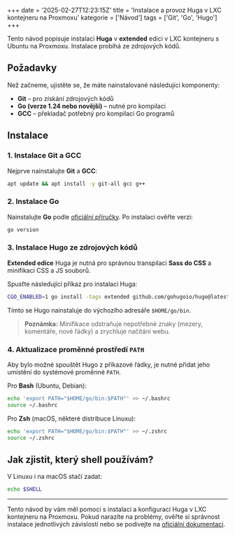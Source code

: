 +++
date = '2025-02-27T12:23:15Z'
title = 'Instalace a provoz Huga v LXC kontejneru na Proxmoxu'
kategorie = ['Návod']
tags = ['Git', 'Go', 'Hugo']
+++

Tento návod popisuje instalaci **Huga** v **extended** edici v LXC kontejneru s Ubuntu na Proxmoxu. Instalace probíhá ze zdrojových kódů.

## Požadavky

Než začneme, ujistěte se, že máte nainstalované následující komponenty:

- **Git** – pro získání zdrojových kódů
- **Go (verze 1.24 nebo novější)** – nutné pro kompilaci
- **GCC** – překladač potřebný pro kompilaci Go programů

## Instalace

### 1. Instalace Git a GCC

Nejprve nainstalujte **Git** a **GCC**:

```bash
apt update && apt install -y git-all gcc g++
```

### 2. Instalace Go

Nainstalujte **Go** podle [oficiální příručky](https://go.dev/doc/install). Po instalaci ověřte verzi:

```bash
go version
```

### 3. Instalace Hugo ze zdrojových kódů

**Extended edice** Huga je nutná pro správnou transpilaci **Sass do CSS** a minifikaci CSS a JS souborů.

Spusťte následující příkaz pro instalaci Huga:

```bash
CGO_ENABLED=1 go install -tags extended github.com/gohugoio/hugo@latest
```

Tímto se Hugo nainstaluje do výchozího adresáře `$HOME/go/bin`.

> **Poznámka:** Minifikace odstraňuje nepotřebné znaky (mezery, komentáře, nové řádky) a zrychluje načítání webu.

### 4. Aktualizace proměnné prostředí `PATH`

Aby bylo možné spouštět Hugo z příkazové řádky, je nutné přidat jeho umístění do systémové proměnné `PATH`.

Pro **Bash** (Ubuntu, Debian):

```bash
echo 'export PATH="$HOME/go/bin:$PATH"' >> ~/.bashrc
source ~/.bashrc
```

Pro **Zsh** (macOS, některé distribuce Linuxu):

```bash
echo 'export PATH="$HOME/go/bin:$PATH"' >> ~/.zshrc
source ~/.zshrc
```

## Jak zjistit, který shell používám?

V Linuxu i na macOS stačí zadat:

```bash
echo $SHELL
```

---

Tento návod by vám měl pomoci s instalací a konfigurací Huga v LXC kontejneru na Proxmoxu. Pokud narazíte na problémy, ověřte si správnost instalace jednotlivých závislostí nebo se podívejte na [oficiální dokumentaci](https://gohugo.io/).
